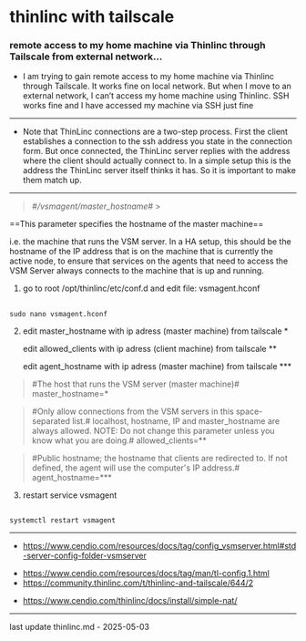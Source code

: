 # thinlinc with tailscale #
### **remote access to my home machine via Thinlinc through Tailscale from external network...**

- I am trying to gain remote access to my home machine via Thinlinc through Tailscale.
It works fine on local network. But when I move to an external network,
I can’t access my home machine using Thinlinc. SSH works fine and I have accessed my machine via SSH just fine

___

- Note that ThinLinc connections are a two-step process.
First the client establishes a connection to the ssh address you state in the connection form.
But once connected, the ThinLinc server replies with the address where the client should actually connect to.
In a simple setup this is the address the ThinLinc server itself thinks it has.
So it is important to make them match up.
___
> #*/vsmagent/master_hostname*# >

==This parameter specifies the hostname of the master machine==

i.e. the machine that runs the VSM server.
In a HA setup, this should be the hostname of the IP address
that is on the machine that is currently the active node,
to ensure that services on the agents that need to access
the VSM Server always connects to the machine that is up and running.


1. go to root /opt/thinlinc/etc/conf.d and edit file: vsmagent.hconf

##
    sudo nano vsmagent.hconf


2. edit master_hostname with ip adress (master machine) from tailscale *

   edit allowed_clients with ip adress (client machine) from tailscale **

   edit agent_hostname with ip adress (master machine) from tailscale ***


> #The host that runs the VSM server (master machine)#
> master_hostname=*

> #Only allow connections from the VSM servers in this space-separated list.#
> localhost, hostname, IP and master_hostname are always allowed. NOTE: Do not
> change this parameter unless you know what you are doing.#
> allowed_clients=**

> #Public hostname; the hostname that clients are redirected to. If not
> defined, the agent will use the computer's IP address.#
> agent_hostname=***

3. restart service vsmagent

##
    systemctl restart vsmagent
___


* https://www.cendio.com/resources/docs/tag/config_vsmserver.html#std-server-config-folder-vsmserver

- https://www.cendio.com/resources/docs/tag/man/tl-config.1.html
- https://community.thinlinc.com/t/thinlinc-and-tailscale/644/2

+ https://www.cendio.com/thinlinc/docs/install/simple-nat/
___

last update thinlinc.md - 2025-05-03
